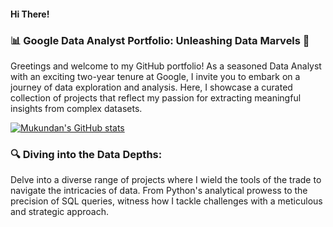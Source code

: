 #### Hi There!


### 📊 Google Data Analyst Portfolio: Unleashing Data Marvels 🚀

Greetings and welcome to my GitHub portfolio! As a seasoned Data Analyst with an exciting two-year tenure at Google, I invite you to embark on a journey of data exploration and analysis. Here, I showcase a curated collection of projects that reflect my passion for extracting meaningful insights from complex datasets.

[![Mukundan's GitHub stats](https://github-readme-stats.vercel.app/api?username=NiKeY27)](https://github.com/anuraghazra/github-readme-stats)

### 🔍 Diving into the Data Depths:

Delve into a diverse range of projects where I wield the tools of the trade to navigate the intricacies of data. From Python's analytical prowess to the precision of SQL queries, witness how I tackle challenges with a meticulous and strategic approach.
